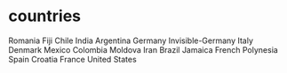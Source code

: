 # countries
Romania
Fiji
Chile
India
Argentina
Germany
Invisible-Germany
Italy
Denmark
Mexico
Colombia
Moldova
Iran
Brazil
Jamaica
French Polynesia
Spain
Croatia
France
United States